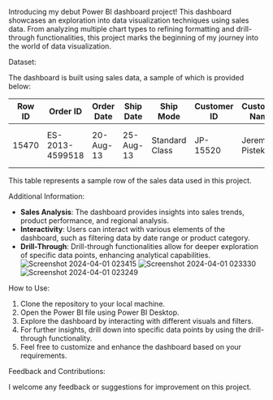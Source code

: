 Introducing my debut Power BI dashboard project! This dashboard showcases an exploration into data visualization techniques using sales data. From analyzing multiple chart types to refining formatting and drill-through functionalities, this project marks the beginning of my journey into the world of data visualization.

Dataset:

The dashboard is built using sales data, a sample of which is provided below:

| Row ID | Order ID       | Order Date | Ship Date | Ship Mode      | Customer ID | Customer Name | Segment  | Country | Market | Product ID       | Category       | Sub-Category | Product Name                   | Sales | Quantity | Discount | Profit | Shipping Cost | Order Priority | City    | State                     | Region   |
|--------|----------------|------------|-----------|----------------|-------------|---------------|----------|---------|--------|------------------|----------------|--------------|--------------------------------|-------|----------|----------|--------|---------------|----------------|---------|---------------------------|----------|
| 15470  | ES-2013-4599518| 20-Aug-13  | 25-Aug-13 | Standard Class | JP-15520    | Jeremy Pistek | Consumer | France  | EU     | OFF-BI-10002570 | Office Supplies| Binders      | Cardinal 3-Hole Punch, Clear | 56.52 | 2        | 0        | 11.82  | 3.39          | Medium         | Miramas | Provence-Alpes-Côte d'Azur| Central  |

This table represents a sample row of the sales data used in this project.

Additional Information:

- **Sales Analysis**: The dashboard provides insights into sales trends, product performance, and regional analysis.
- **Interactivity**: Users can interact with various elements of the dashboard, such as filtering data by date range or product category.
- **Drill-Through**: Drill-through functionalities allow for deeper exploration of specific data points, enhancing analytical capabilities.
![Screenshot 2024-04-01 023415](https://github.com/RadwaEsamiel/Global-Super-Store-Sales-Analysis-/assets/151566696/76b2f363-e510-424b-baba-8490411a1673)
![Screenshot 2024-04-01 023330](https://github.com/RadwaEsamiel/Global-Super-Store-Sales-Analysis-/assets/151566696/c10adaed-f6d5-47f0-83bd-c956b1259a62)
![Screenshot 2024-04-01 023249](https://github.com/RadwaEsamiel/Global-Super-Store-Sales-Analysis-/assets/151566696/16681ff7-1dc2-4511-85f1-f26cb47b9022)


How to Use:

1. Clone the repository to your local machine.
2. Open the Power BI file using Power BI Desktop.
3. Explore the dashboard by interacting with different visuals and filters.
4. For further insights, drill down into specific data points by using the drill-through functionality.
5. Feel free to customize and enhance the dashboard based on your requirements.

Feedback and Contributions:

I welcome any feedback or suggestions for improvement on this project.
